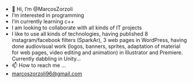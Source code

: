 - 👋 Hi, I’m @MarcosZorzoli
-  I’m interested in programming
-  I’m currently learning c++
-  I am looking to collaborate with all kinds of IT projects
-  I like to use all kinds of technologies, having published 8 instagram/facebook filters (SparkAr), 3 web pages in WordPress, having done audiovisual work (logos, banners, sprites, adaptation of material for web pages, video editing and animation) in Illustrator and Premiere. Currently dabbling in Unity...
- 📫 How to reach me ...
- marcoszorzoli96@gmail.com
<!---
MarcosZorzoli/MarcosZorzoli is a ✨ special ✨ repository because its `README.md` (this file) appears on your GitHub profile.
You can click the Preview link to take a look at your changes.
--->
